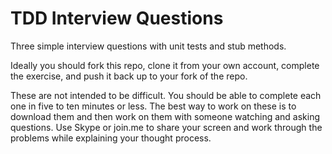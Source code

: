 TDD Interview Questions
=========

Three simple interview questions with unit tests and stub methods. 

Ideally you should fork this repo, clone it from your own account, complete the exercise, and push it back up to your fork of the repo.

These are not intended to be difficult. You should be able to complete each one in five to ten minutes or less. The best way to work on these is to download them and then work on them with someone watching and asking questions. Use Skype or join.me to share your screen and work through the problems while explaining your thought process.
